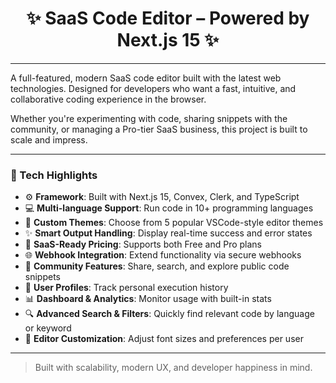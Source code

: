 <h1 align="center">✨ SaaS Code Editor – Powered by Next.js 15 ✨</h1>

---

A full-featured, modern SaaS code editor built with the latest web technologies. Designed for developers who want a fast, intuitive, and collaborative coding experience in the browser.

Whether you're experimenting with code, sharing snippets with the community, or managing a Pro-tier SaaS business, this project is built to scale and impress.

---

### 🚀 Tech Highlights

- ⚙️ **Framework**: Built with Next.js 15, Convex, Clerk, and TypeScript
- 💻 **Multi-language Support**: Run code in 10+ programming languages
- 🎨 **Custom Themes**: Choose from 5 popular VSCode-style editor themes
- ✨ **Smart Output Handling**: Display real-time success and error states
- 💎 **SaaS-Ready Pricing**: Supports both Free and Pro plans
- 🌐 **Webhook Integration**: Extend functionality via secure webhooks
- 🤝 **Community Features**: Share, search, and explore public code snippets
- 👤 **User Profiles**: Track personal execution history
- 📊 **Dashboard & Analytics**: Monitor usage with built-in stats
- 🔍 **Advanced Search & Filters**: Quickly find relevant code by language or keyword
- 🔧 **Editor Customization**: Adjust font sizes and preferences per user

---

> Built with scalability, modern UX, and developer happiness in mind.
